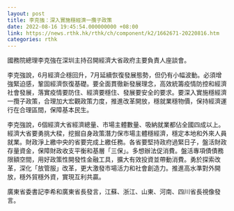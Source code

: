 ```yaml
---
layout: post
title: 李克強：深入實施穩經濟一攬子政策
date: 2022-08-16 19:45:54.000000000 +08:00
link: https://news.rthk.hk/rthk/ch/component/k2/1662671-20220816.htm
categories: rthk
---
```


國務院總理李克強在深圳主持召開經濟大省政府主要負責人座談會。

李克強說，6月經濟企穩回升，7月延續恢復發展態勢，但仍有小幅波動。必須增強緊迫感，鞏固經濟恢復基礎。要全面貫徹新發展理念，高效統籌疫情防控和經濟社會發展，落實疫情要防住、經濟要穩住、發展要安全的要求。要深入實施穩經濟一攬子政策，合理加大宏觀政策力度，推進改革開放，穩就業穩物價，保持經濟運行在合理區間，保障基本民生。

李克強說，6個經濟大省經濟總量、市場主體數量、吸納就業都佔全國四成以上。經濟大省要勇挑大樑，挖掘自身政策潛力保市場主體穩經濟，穩定本地和外來人員就業。財政淨上繳中央的省要完成上繳任務。各省要堅持政府過緊日子，盤活財政存量資金，保障財政收支平衡和基層「三保」。多想辦法促消費。盤活專項債債務限額空間，用好政策性開發性金融工具，擴大有效投資並帶動消費。勇於探索改革，深化「放管服」改革，更大激發市場活力和社會創造力。推進高水準對外開放，穩外貿穩外資，實現互利共贏。

廣東省委書記李希和廣東省長發言，江蘇、浙江、山東、河南、四川省長視像發言。
